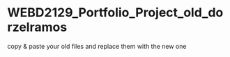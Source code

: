 # WEBD2129_Portfolio_Project_old_dorzelramos
copy &amp; paste your old files and replace them with the new one
